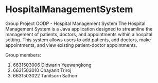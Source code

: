 # HospitalManagementSystem
Group Project OODP - Hospital Management System
The Hospital Management System is a Java application designed to streamline the management of patients, doctors, and appointments within a hospital setting. This system allows users to add patients, add doctors, make appointments, and view existing patient-doctor appointments.

Group members:
1. 6631503006 Didwarin Yeewangkong
2. 6631503010 Chayanit Triroj
3. 6631503022 Tanitsorn Sathon
